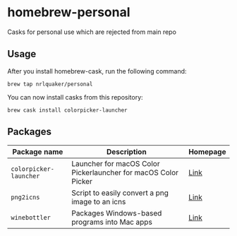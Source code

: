 # homebrew-personal

Casks for personal use which are rejected from main repo

## Usage

After you install homebrew-cask, run the following command:

`brew tap nrlquaker/personal`

You can now install casks from this repository:

`brew cask install colorpicker-launcher`

## Packages

| Package name           | Description                              | Homepage                                 |
| ---------------------- | ---------------------------------------- | ---------------------------------------- |
| `colorpicker-launcher` | Launcher for macOS Color Pickerlauncher for macOS Color Picker | [Link](https://github.com/nrlquaker/color-picker-launcher) |
| `png2icns`             | Script to easily convert a png image to an icns | [Link](https://github.com/bitboss-ca/png2icns) |
| `winebottler`          | Packages Windows-based programs into Mac apps | [Link](http://winebottler.kronenberg.org) |

